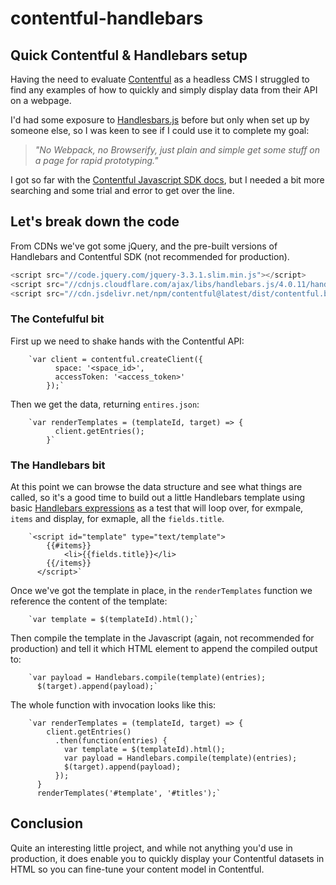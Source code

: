 # contentful-handlebars
## Quick Contentful & Handlebars setup

Having the need to evaluate [Contentful](https://www.contentful.com) as a headless CMS I struggled to find any examples of how to quickly and simply display data from their API on a webpage.

I'd had some exposure to [Handlesbars.js](https://handlebarsjs.com) before but only when set up by someone else, so I was keen to see if I could use it to complete my goal:

> _"No Webpack, no Browserify, just plain and simple get some stuff on a page for rapid prototyping."_

I got so far with the [Contentful Javascript SDK docs](https://www.contentful.com/developers/docs/javascript/tutorials/using-js-cda-sdk/), but I needed a bit more searching and some trial and error to get over the line.

## Let's break down the code

From CDNs we've got some jQuery, and the pre-built versions of Handlebars and Contentful SDK (not recommended for production).

```javascript
<script src="//code.jquery.com/jquery-3.3.1.slim.min.js"></script>
<script src="//cdnjs.cloudflare.com/ajax/libs/handlebars.js/4.0.11/handlebars.min.js"></script>
<script src="//cdn.jsdelivr.net/npm/contentful@latest/dist/contentful.browser.min.js"></script>
```
      

### The Contefulful bit

First up we need to shake hands with the Contentful API:

        `var client = contentful.createClient({
              space: '<space_id>',
              accessToken: '<access_token>'
            });` 
      

Then we get the data, returning `entires.json`:

        `var renderTemplates = (templateId, target) => {
              client.getEntries();
            }` 
      

### The Handlebars bit

At this point we can browse the data structure and see what things are called, so it's a good time to build out a little Handlebars template using basic [Handlebars expressions](https://handlebarsjs.com/expressions.html) as a test that will loop over, for exmpale, `items` and display, for exmaple, all the `fields.title`.

        `<script id="template" type="text/template">
            {{#items}}
                <li>{{fields.title}}</li>
            {{/items}}
          </script>` 
      

Once we've got the template in place, in the `renderTemplates` function we reference the content of the template:

        `var template = $(templateId).html();` 
      

Then compile the template in the Javascript (again, not recommended for production) and tell it which HTML element to append the compiled output to:

        `var payload = Handlebars.compile(template)(entries);
          $(target).append(payload);` 
      

The whole function with invocation looks like this:

        `var renderTemplates = (templateId, target) => {
            client.getEntries()
              .then(function(entries) {
                var template = $(templateId).html();
                var payload = Handlebars.compile(template)(entries);
                $(target).append(payload);
              });
          }
          renderTemplates('#template', '#titles');` 

## Conclusion

Quite an interesting little project, and while not anything you'd use in production, it does enable you to quickly display your Contentful datasets in HTML so you can fine-tune your content model in Contentful.
